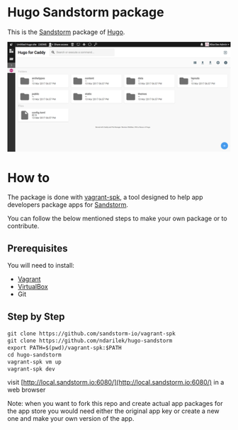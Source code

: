 Hugo Sandstorm package
===========================

This is the [Sandstorm](https://sandstorm.io) package of [Hugo](https://gohugo.io/).

![Hugo screenshot](.sandstorm/app-graphics/screenshot2.png "Hugo administration view in Sandstorm")

# How to

The package is done with [vagrant-spk](https://github.com/sandstorm-io/vagrant-spk), a tool designed to help app developers package apps for [Sandstorm](https://sandstorm.io).

You can follow the below mentioned steps to make your own package or to contribute.

## Prerequisites

You will need to install:
- [Vagrant](https://www.vagrantup.com/)
- [VirtualBox](https://www.virtualbox.org/wiki/Downloads)
- Git

## Step by Step

```
git clone https://github.com/sandstorm-io/vagrant-spk
git clone https://github.com/ndarilek/hugo-sandstorm
export PATH=$(pwd)/vagrant-spk:$PATH
cd hugo-sandstorm
vagrant-spk vm up
vagrant-spk dev
```

visit [http://local.sandstorm.io:6080/](http://local.sandstorm.io:6080/) in a web browser

Note: when you want to fork this repo and create actual app packages for the app store you would need either the original app key or create a new one and make your own version of the app.
